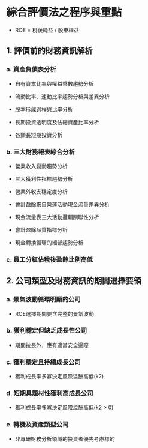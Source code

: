 # 綜合評價法之程序與重點

* ROE = 稅後純益 / 股東權益

## 1. 評價前的財務資訊解析

### a. 資產負債表分析

* 自有資本比率與權益乘數趨勢分析

* 流動比率、速動比率趨勢分析與差異分析

* 股本形成過程與比率分析

* 長期投資透明度及佔總資產比率分析

* 各類長短期投資分析

### b. 三大財務報表綜合分析

* 營業收入變動趨勢分析

* 三大獲利性指標趨勢分析

* 營業外收支穩定度分析

* 會計盈餘來自營運活動現金流量差異分析

* 現金流量表三大活動邏輯關聯性分析

* 會計盈餘品質指標分析

* 現金轉換循環的細部趨勢分析

### c. 員工分紅佔稅後盈餘比例高低

## 2. 公司類型及財務資訊的期間選擇要領

### a. 景氣波動循環明顯的公司

* ROE選擇期間要含完整的景氣波動

### b. 獲利穩定但缺乏成長性公司

* 期間拉長外，應有適當安全邊際

### c. 獲利穩定且持續成長公司

* 獲利成長率多寡決定風險溢酬高低(k2)

### d. 短期具題材性獲利高成長公司

* 獲利成長率多寡決定風險溢酬高低(k2 > 0)

### e. 轉機及資產類型公司

* 非專研財務分析領域的投資者優先考慮標的
